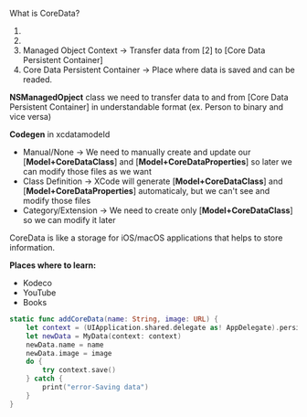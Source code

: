 What is CoreData?

1)
2)
3) Managed Object Context -> Transfer data from [2] to [Core Data Persistent Container]
4) Core Data Persistent Container -> Place where data is saved and can be readed.

**NSManagedOpject** class we need to transfer data to and from [Core Data Persistent Container] in understandable format (ex. Person to binary and vice versa)

**Codegen** in xcdatamodeId
- Manual/None -> We need to manually create and update our [**Model+CoreDataClass**] and [**Model+CoreDataProperties**] so later we can modify those files as we want
- Class Definition -> XCode will generate [**Model+CoreDataClass**] and [**Model+CoreDataProperties**] automaticaly, but we can't see and modify those files
- Category/Extension -> We need to create only [**Model+CoreDataClass**] so we can modify it later

CoreData is like a storage for iOS/macOS applications that helps to store information.

**Places where to learn:**
- Kodeco
- YouTube
- Books

```swift
static func addCoreData(name: String, image: URL) {
    let context = (UIApplication.shared.delegate as! AppDelegate).persistentContainer.viewContext
    let newData = MyData(context: context)
    newData.name = name
    newData.image = image
    do {
        try context.save()
    } catch {
        print("error-Saving data")
    }
}
```

